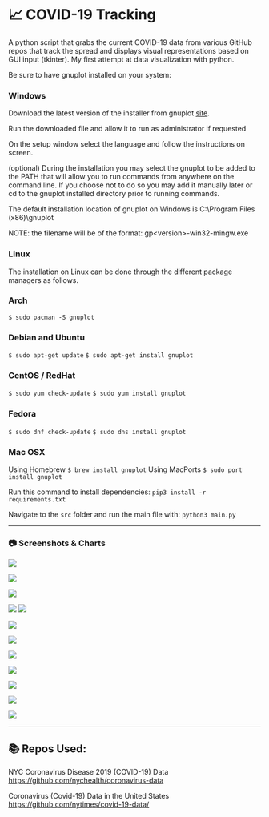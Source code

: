 # 📈 COVID-19 Tracking

A python script that grabs the current COVID-19 data from various GitHub repos that track the spread and displays visual representations based on GUI input (tkinter). My first attempt at data visualization with python.

Be sure to have gnuplot installed on your system:

### Windows
Download the latest version of the installer from gnuplot [site](https://sourceforge.net/projects/gnuplot/files/gnuplot/).

Run the downloaded file and allow it to run as administrator if requested

On the setup window select the language and follow the instructions on screen.

(optional) During the installation you may select the gnuplot to be added to the PATH that will allow you to run commands from anywhere on the command line. If you choose not to do so you may add it manually later or cd to the gnuplot installed directory prior to running commands.

The default installation location of gnuplot on Windows is C:\Program Files (x86)\gnuplot

NOTE: the filename will be of the format: gp\<version\>-win32-mingw.exe

### Linux
The installation on Linux can be done through the different package managers as follows.

### Arch
`$ sudo pacman -S gnuplot`

### Debian and Ubuntu
`$ sudo apt-get update`
`$ sudo apt-get install gnuplot`

### CentOS / RedHat
`$ sudo yum check-update`
`$ sudo yum install gnuplot`

### Fedora
`$ sudo dnf check-update`
`$ sudo dns install gnuplot`

### Mac OSX
Using Homebrew
`$ brew install gnuplot`
Using MacPorts
`$ sudo port install gnuplot`


Run this command to install dependencies:
`pip3 install -r requirements.txt`

Navigate to the `src` folder and run the main file with:
`python3 main.py`

---

### 📷 Screenshots & Charts
![](main_dialog.png)

![](input_dialog.png)

![](compare_dialog.png)

![](graph_noncumm_line_example.gif) ![](graph_cumm_line_example.gif)

![](graph_noncumm_histogram_example.gif)

![](graph_boxplot_case_variance_example.png)

![](graph_boxplot_death_variance_example.png)

![](graph_compare_bar_example.png)

![](graph_cases_deaths_scatter_example.png)

![](graph_cases_deaths_scatter_nolabel_example.png)

![](graph_compare_pie_example.png)

---

## 📚 Repos Used:

NYC Coronavirus Disease 2019 (COVID-19) Data
https://github.com/nychealth/coronavirus-data

Coronavirus (Covid-19) Data in the United States
https://github.com/nytimes/covid-19-data/
